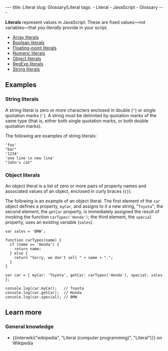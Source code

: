 --- title: Literal slug: Glossary/Literal tags: - Literal - JavaScript - Glossary ---

**Literals** represent values in JavaScript. These are fixed values—not variables—that you _literally_ provide in your script.

- [Array literals](/en-US/docs/Web/JavaScript/Guide/Grammar_and_types#array_literals)
- [Boolean literals](/en-US/docs/Web/JavaScript/Guide/Grammar_and_types#boolean_literals)
- [Floating-point literals](/en-US/docs/Web/JavaScript/Guide/Grammar_and_types#floating-point_literals)
- [Numeric literals](/en-US/docs/Web/JavaScript/Guide/Grammar_and_types#numeric_literals)
- [Object literals](/en-US/docs/Web/JavaScript/Guide/Grammar_and_types#object_literals)
- [RegExp literals](/en-US/docs/Web/JavaScript/Guide/Grammar_and_types#regexp_literals)
- [String literals](/en-US/docs/Web/JavaScript/Guide/Grammar_and_types#string_literals)

## Examples

### String literals

A string literal is zero or more characters enclosed in double (`"`) or single quotation marks (`'`). A string must be delimited by quotation marks of the same type (that is, either both single quotation marks, or both double quotation marks).

The following are examples of string literals:

    'foo'
    "bar"
    '1234'
    'one line \n new line'
    "John's cat"

### Object literals

An object literal is a list of zero or more pairs of property names and associated values of an object, enclosed in curly braces (`{}`).

The following is an example of an object literal. The first element of the `car` object defines a property, `myCar`, and assigns to it a new string, "`Toyota`"; the second element, the `getCar` property, is immediately assigned the result of invoking the function `carTypes('Honda')`; the third element, the `special` property, uses an existing variable (`sales`).

    var sales = 'BMW';

    function carTypes(name) {
      if (name == 'Honda') {
        return name;
      } else {
        return "Sorry, we don't sell " + name + ".";
      }
    }

    var car = { myCar: 'Toyota', getCar: carTypes('Honda'), special: sales };

    console.log(car.myCar);   // Toyota
    console.log(car.getCar);  // Honda
    console.log(car.special); // BMW

## Learn more

### General knowledge

- {{interwiki("wikipedia", "Literal (computer programming)", "Literal")}} on Wikipedia
